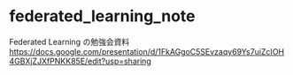 # federated_learning_note
Federated Learning の勉強会資料
https://docs.google.com/presentation/d/1FkAGgoC5SEvzaqy69Ys7uiZcIOH4GBXjZJXfPNKK85E/edit?usp=sharing
